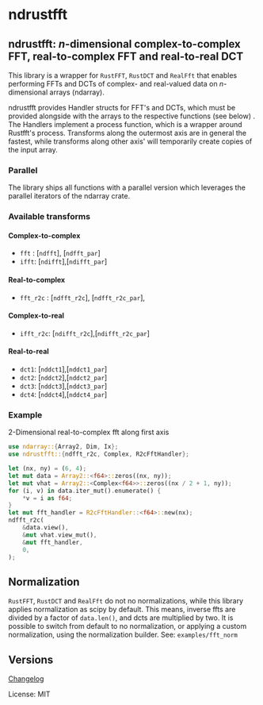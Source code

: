 # ndrustfft

## ndrustfft: *n*-dimensional complex-to-complex FFT, real-to-complex FFT and real-to-real DCT

This library is a wrapper for `RustFFT`, `RustDCT` and `RealFft`
that enables performing FFTs and DCTs of complex- and real-valued
data on *n*-dimensional arrays (ndarray).

ndrustfft provides Handler structs for FFT's and DCTs, which must be provided alongside
with the arrays to the respective functions (see below) .
The Handlers implement a process function, which is a wrapper around Rustfft's
process.
Transforms along the outermost axis are in general the fastest, while transforms along
other axis' will temporarily create copies of the input array.

### Parallel
The library ships all functions with a parallel version
which leverages the parallel iterators of the ndarray crate.

### Available transforms
#### Complex-to-complex
- `fft` : [`ndfft`], [`ndfft_par`]
- `ifft`: [`ndifft`],[`ndifft_par`]
#### Real-to-complex
- `fft_r2c` : [`ndfft_r2c`], [`ndfft_r2c_par`],
#### Complex-to-real
- `ifft_r2c`: [`ndifft_r2c`],[`ndifft_r2c_par`]
#### Real-to-real
- `dct1`: [`nddct1`],[`nddct1_par`]
- `dct2`: [`nddct2`],[`nddct2_par`]
- `dct3`: [`nddct3`],[`nddct3_par`]
- `dct4`: [`nddct4`],[`nddct4_par`]

### Example
2-Dimensional real-to-complex fft along first axis
```rust
use ndarray::{Array2, Dim, Ix};
use ndrustfft::{ndfft_r2c, Complex, R2cFftHandler};

let (nx, ny) = (6, 4);
let mut data = Array2::<f64>::zeros((nx, ny));
let mut vhat = Array2::<Complex<f64>>::zeros((nx / 2 + 1, ny));
for (i, v) in data.iter_mut().enumerate() {
    *v = i as f64;
}
let mut fft_handler = R2cFftHandler::<f64>::new(nx);
ndfft_r2c(
    &data.view(),
    &mut vhat.view_mut(),
    &mut fft_handler,
    0,
);
```

## Normalization
`RustFFT`, `RustDCT` and `RealFft`  do not no normalizations,
while this library applies normalization as scipy by default.
This means, inverse ffts are divided by a factor of `data.len()`,
and dcts are multiplied by two. It is possible to switch from
default to no normalization, or applying a custom normalization,
using the normalization builder.
See: `examples/fft_norm`

## Versions
[Changelog](CHANGELOG.md)

License: MIT

